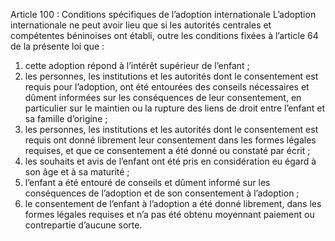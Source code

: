 Article 100 : Conditions spécifiques de l’adoption internationale
L’adoption internationale ne peut avoir lieu que si les autorités centrales et compétentes béninoises ont établi, outre les conditions fixées à l’article 64 de la présente loi que :
1.  cette adoption répond à l’intérêt supérieur de l’enfant ;
2.  les personnes, les institutions et les autorités dont le consentement est requis pour l’adoption, ont été entourées des conseils nécessaires et dûment informées sur les conséquences de leur consentement, en particulier sur le maintien ou la rupture des liens de droit entre l’enfant et sa famille d’origine ;
3.  les personnes, les institutions et les autorités dont le consentement est requis ont donné librement leur consentement dans les formes légales requises, et que ce consentement a été donné ou constaté par écrit ;
4.  les souhaits et avis de l’enfant ont été pris en considération eu égard à son âge et à sa maturité ;
5.  l’enfant a été entouré de conseils et dûment informé sur les conséquences de l’adoption et de son consentement à l’adoption ;
6.  le consentement de l’enfant à l’adoption a été donné librement, dans les formes légales requises et n’a pas été obtenu moyennant paiement ou contrepartie d’aucune sorte.